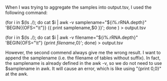 
When I was trying to aggregate the samples into output.tsv, I used the following command:

(for i in $(ls ./); do cat $i | awk -v samplename="${i%.rRNA.depth}" 'BEGIN{{OFS="\t"}} {{ print samplename,$0 }}'; done ) > output.tsv

(for i in $(ls ./); do cat $i | awk -v filename="${i%.rRNA.depth}" 'BEGIN{OFS="\t"} {print $filename,$0}'; done) > output.tsv

However, the second commend always give me the wrong result. I want to append the samplename (i.e. the filename of tables without suffix). In fact, the samplename is already defined in the awk -v, so we do not need to use $samplename in awk. It will cause an error, which is like using "{print $0,$0}" at the awk.
